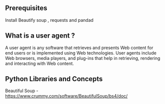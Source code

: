 ## **Prerequisites**
Install Beautify soup , requests and pandad

## **What is a user agent ?**
A user agent is any software that retrieves and presents Web content for end users or is implemented using Web technologies. User agents include Web browsers, media players, and plug-ins that help in retrieving, rendering and interacting with Web content.

## **Python Libraries and Concepts**
Beautiful Soup - https://www.crummy.com/software/BeautifulSoup/bs4/doc/
